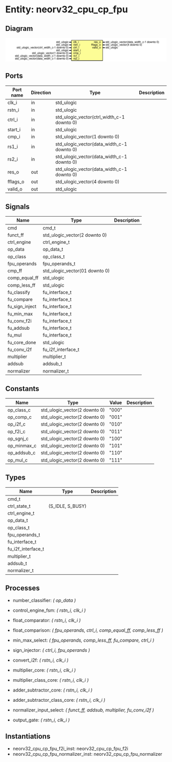 # Entity: neorv32_cpu_cp_fpu
## Diagram
![Diagram](neorv32_cpu_cp_fpu.svg "Diagram")
## Ports
| Port name | Direction | Type                                       | Description |
| --------- | --------- | ------------------------------------------ | ----------- |
| clk_i     | in        | std_ulogic                                 |             |
| rstn_i    | in        | std_ulogic                                 |             |
| ctrl_i    | in        | std_ulogic_vector(ctrl_width_c-1 downto 0) |             |
| start_i   | in        | std_ulogic                                 |             |
| cmp_i     | in        | std_ulogic_vector(1 downto 0)              |             |
| rs1_i     | in        | std_ulogic_vector(data_width_c-1 downto 0) |             |
| rs2_i     | in        | std_ulogic_vector(data_width_c-1 downto 0) |             |
| res_o     | out       | std_ulogic_vector(data_width_c-1 downto 0) |             |
| fflags_o  | out       | std_ulogic_vector(4 downto 0)              |             |
| valid_o   | out       | std_ulogic                                 |             |
## Signals
| Name           | Type                           | Description |
| -------------- | ------------------------------ | ----------- |
| cmd            | cmd_t                          |             |
| funct_ff       | std_ulogic_vector(2 downto 0)  |             |
| ctrl_engine    | ctrl_engine_t                  |             |
| op_data        | op_data_t                      |             |
| op_class       | op_class_t                     |             |
| fpu_operands   | fpu_operands_t                 |             |
| cmp_ff         | std_ulogic_vector(01 downto 0) |             |
| comp_equal_ff  | std_ulogic                     |             |
| comp_less_ff   | std_ulogic                     |             |
| fu_classify    | fu_interface_t                 |             |
| fu_compare     | fu_interface_t                 |             |
| fu_sign_inject | fu_interface_t                 |             |
| fu_min_max     | fu_interface_t                 |             |
| fu_conv_f2i    | fu_interface_t                 |             |
| fu_addsub      | fu_interface_t                 |             |
| fu_mul         | fu_interface_t                 |             |
| fu_core_done   | std_ulogic                     |             |
| fu_conv_i2f    | fu_i2f_interface_t             |             |
| multiplier     | multiplier_t                   |             |
| addsub         | addsub_t                       |             |
| normalizer     | normalizer_t                   |             |
## Constants
| Name        | Type                          | Value  | Description |
| ----------- | ----------------------------- | ------ | ----------- |
| op_class_c  | std_ulogic_vector(2 downto 0) |  "000" |             |
| op_comp_c   | std_ulogic_vector(2 downto 0) |  "001" |             |
| op_i2f_c    | std_ulogic_vector(2 downto 0) |  "010" |             |
| op_f2i_c    | std_ulogic_vector(2 downto 0) |  "011" |             |
| op_sgnj_c   | std_ulogic_vector(2 downto 0) |  "100" |             |
| op_minmax_c | std_ulogic_vector(2 downto 0) |  "101" |             |
| op_addsub_c | std_ulogic_vector(2 downto 0) |  "110" |             |
| op_mul_c    | std_ulogic_vector(2 downto 0) |  "111" |             |
## Types
| Name               | Type             | Description |
| ------------------ | ---------------- | ----------- |
| cmd_t              |                  |             |
| ctrl_state_t       | (S_IDLE, S_BUSY) |             |
| ctrl_engine_t      |                  |             |
| op_data_t          |                  |             |
| op_class_t         |                  |             |
| fpu_operands_t     |                  |             |
| fu_interface_t     |                  |             |
| fu_i2f_interface_t |                  |             |
| multiplier_t       |                  |             |
| addsub_t           |                  |             |
| normalizer_t       |                  |             |
## Processes
- number_classifier: _( op_data )_

- control_engine_fsm: _( rstn_i, clk_i )_

- float_comparator: _( rstn_i, clk_i )_

- float_comparison: _( fpu_operands, ctrl_i, comp_equal_ff, comp_less_ff )_

- min_max_select: _( fpu_operands, comp_less_ff, fu_compare, ctrl_i )_

- sign_injector: _( ctrl_i, fpu_operands )_

- convert_i2f: _( rstn_i, clk_i )_

- multiplier_core: _( rstn_i, clk_i )_

- multiplier_class_core: _( rstn_i, clk_i )_

- adder_subtractor_core: _( rstn_i, clk_i )_

- adder_subtractor_class_core: _( rstn_i, clk_i )_

- normalizer_input_select: _( funct_ff, addsub, multiplier, fu_conv_i2f )_

- output_gate: _( rstn_i, clk_i )_

## Instantiations
- neorv32_cpu_cp_fpu_f2i_inst: neorv32_cpu_cp_fpu_f2i
- neorv32_cpu_cp_fpu_normalizer_inst: neorv32_cpu_cp_fpu_normalizer
